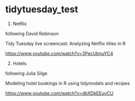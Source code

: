 # tidytuesday_test

1) Netflix

following David Robinson

Tidy Tuesday live screencast: Analyzing Netflix titles in R

https://www.youtube.com/watch?v=3PecUbnuYC4


2) Hotels

following Julia Silge

Modeling hotel bookings in R using tidymodels and recipes

https://www.youtube.com/watch?v=dbXDkEEuvCU


